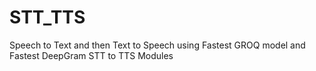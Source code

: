 # STT_TTS
Speech to Text and then Text to Speech using Fastest GROQ model and Fastest DeepGram STT to TTS Modules
